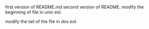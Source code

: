first version of README.md
second version of README.
modify the beginning of file in unix eol.




















modify the tail of the file in dos eol
